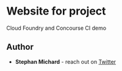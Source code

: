 # Website for project 

Cloud Foundry and Concourse CI demo

## Author

* **Stephan Michard** - reach out on [Twitter](https://twitter.com/StephanMichard)